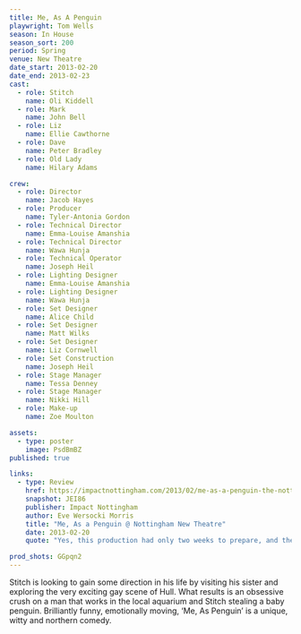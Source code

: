 ```yaml
---
title: Me, As A Penguin
playwright: Tom Wells
season: In House
season_sort: 200
period: Spring
venue: New Theatre
date_start: 2013-02-20
date_end: 2013-02-23
cast:
  - role: Stitch
    name: Oli Kiddell
  - role: Mark
    name: John Bell
  - role: Liz
    name: Ellie Cawthorne
  - role: Dave
    name: Peter Bradley
  - role: Old Lady
    name: Hilary Adams

crew:
  - role: Director
    name: Jacob Hayes
  - role: Producer
    name: Tyler-Antonia Gordon
  - role: Technical Director
    name: Emma-Louise Amanshia
  - role: Technical Director
    name: Wawa Hunja
  - role: Technical Operator
    name: Joseph Heil
  - role: Lighting Designer
    name: Emma-Louise Amanshia
  - role: Lighting Designer
    name: Wawa Hunja
  - role: Set Designer
    name: Alice Child
  - role: Set Designer
    name: Matt Wilks
  - role: Set Designer
    name: Liz Cornwell
  - role: Set Construction
    name: Joseph Heil
  - role: Stage Manager
    name: Tessa Denney
  - role: Stage Manager
    name: Nikki Hill
  - role: Make-up
    name: Zoe Moulton

assets:
  - type: poster
    image: PsdBmBZ
published: true

links:
  - type: Review
    href: https://impactnottingham.com/2013/02/me-as-a-penguin-the-nottingham-new-theatre/
    snapshot: JEI86
    publisher: Impact Nottingham
    author: Eve Wersocki Morris
    title: "Me, As a Penguin @ Nottingham New Theatre"
    date: 2013-02-20
    quote: "Yes, this production had only two weeks to prepare, and they did a jolly good job, but sadly missed the level of excellence expected of even ‘two-weekers’ at Nottingham’s student theatre."

prod_shots: GGpqn2
---
```


Stitch is looking to gain some direction in his life by visiting his sister and exploring the very exciting gay scene of Hull. What results is an obsessive crush on a man that works in the local aquarium and Stitch stealing a baby penguin. Brilliantly funny, emotionally moving, ‘Me, As Penguin’ is a unique, witty and northern comedy.
